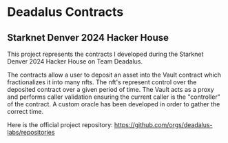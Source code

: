 # Deadalus Contracts

## Starknet Denver 2024 Hacker House

This project represents the contracts I developed during the Starknet Denver 2024 Hacker House on Team Deadalus.

The contracts allow a user to deposit an asset into the Vault contract which fractionalizes it into many nfts. The nft's represent control over the deposited contract over a given period of time. The Vault acts as a proxy and performs caller validation ensuring the current caller is the "controller" of the contract. A custom oracle has been developed in order to gather the correct time.

Here is the official project repository: https://github.com/orgs/deadalus-labs/repositories